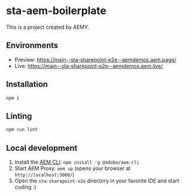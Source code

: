 # sta-aem-boilerplate

This is a project created by AEMY.

## Environments

- Preview: https://main--sta-sharepoint-e2e--aemdemos.aem.page/
- Live: https://main--sta-sharepoint-e2e--aemdemos.aem.live/

## Installation

```sh
npm i
```

## Linting

```sh
npm run lint
```

## Local development

1. Install the [AEM CLI](https://github.com/adobe/helix-cli): `npm install -g @adobe/aem-cli`
1. Start AEM Proxy: `aem up` (opens your browser at `http://localhost:3000/`)
1. Open the `sta-sharepoint-e2e` directory in your favorite IDE and start coding :)
